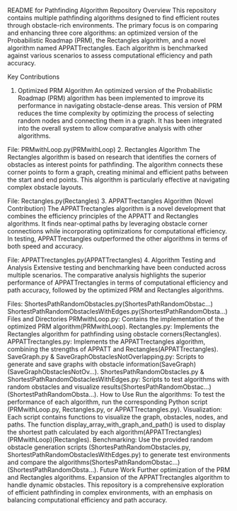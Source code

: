 README for Pathfinding Algorithm Repository
Overview
This repository contains multiple pathfinding algorithms designed to find efficient routes through obstacle-rich environments. The primary focus is on comparing and enhancing three core algorithms: an optimized version of the Probabilistic Roadmap (PRM), the Rectangles algorithm, and a novel algorithm named APPATTrectangles. Each algorithm is benchmarked against various scenarios to assess computational efficiency and path accuracy.

Key Contributions
1. Optimized PRM Algorithm
An optimized version of the Probabilistic Roadmap (PRM) algorithm has been implemented to improve its performance in navigating obstacle-dense areas. This version of PRM reduces the time complexity by optimizing the process of selecting random nodes and connecting them in a graph. It has been integrated into the overall system to allow comparative analysis with other algorithms.

File: PRMwithLoop.py​(PRMwithLoop)
2. Rectangles Algorithm
The Rectangles algorithm is based on research that identifies the corners of obstacles as interest points for pathfinding. The algorithm connects these corner points to form a graph, creating minimal and efficient paths between the start and end points. This algorithm is particularly effective at navigating complex obstacle layouts.

File: Rectangles.py​(Rectangles)
3. APPATTrectangles Algorithm (Novel Contribution)
The APPATTrectangles algorithm is a novel development that combines the efficiency principles of the APPATT and Rectangles algorithms. It finds near-optimal paths by leveraging obstacle corner connections while incorporating optimizations for computational efficiency. In testing, APPATTrectangles outperformed the other algorithms in terms of both speed and accuracy.

File: APPATTrectangles.py​(APPATTrectangles)
4. Algorithm Testing and Analysis
Extensive testing and benchmarking have been conducted across multiple scenarios. The comparative analysis highlights the superior performance of APPATTrectangles in terms of computational efficiency and path accuracy, followed by the optimized PRM and Rectangles algorithms.

Files:
ShortesPathRandomObstacles.py​(ShortesPathRandomObstac…)
ShortestPathRandomObstaclesWithEdges.py​(ShortestPathRandomObsta…)
Files and Directories
PRMwithLoop.py: Contains the implementation of the optimized PRM algorithm​(PRMwithLoop).
Rectangles.py: Implements the Rectangles algorithm for pathfinding using obstacle corners​(Rectangles).
APPATTrectangles.py: Implements the APPATTrectangles algorithm, combining the strengths of APPATT and Rectangles​(APPATTrectangles).
SaveGraph.py & SaveGraphObstaclesNotOverlapping.py: Scripts to generate and save graphs with obstacle information​(SaveGraph)​(SaveGraphObstaclesNotOv…).
ShortesPathRandomObstacles.py & ShortestPathRandomObstaclesWithEdges.py: Scripts to test algorithms with random obstacles and visualize results​(ShortesPathRandomObstac…)​(ShortestPathRandomObsta…).
How to Use
Run the algorithms: To test the performance of each algorithm, run the corresponding Python script (PRMwithLoop.py, Rectangles.py, or APPATTrectangles.py).
Visualization: Each script contains functions to visualize the graph, obstacles, nodes, and paths. The function display_array_with_graph_and_path() is used to display the shortest path calculated by each algorithm​(APPATTrectangles)​(PRMwithLoop)​(Rectangles).
Benchmarking: Use the provided random obstacle generation scripts (ShortesPathRandomObstacles.py, ShortestPathRandomObstaclesWithEdges.py) to generate test environments and compare the algorithms​(ShortesPathRandomObstac…)​(ShortestPathRandomObsta…).
Future Work
Further optimization of the PRM and Rectangles algorithms.
Expansion of the APPATTrectangles algorithm to handle dynamic obstacles.
This repository is a comprehensive exploration of efficient pathfinding in complex environments, with an emphasis on balancing computational efficiency and path accuracy.

